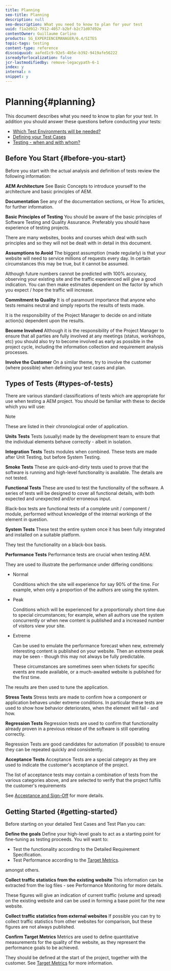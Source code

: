```yaml
---
title: Planning
seo-title: Planning
description: null
seo-description: What you need to know to plan for your test
uuid: f1a2d912-7912-4057-b2bf-b2c71d07d92e
contentOwner: Guillaume Carlino
products: SG_EXPERIENCEMANAGER/6.4/SITES
topic-tags: testing
content-type: reference
discoiquuid: aafed1c9-92e5-4b5e-b392-9419afe56222
isreadyforlocalization: false
jcr-lastmodifiedby: remove-legacypath-6-1
index: y
internal: n
snippet: y
---
```


# Planning{#planning}

This document describes what you need to know to plan for your test. In addition you should answer these questions before conducting your tests:

* [Which Test Environments will be needed?](../../developing/using/test-environments.md)
* [Defining your Test Cases](../../developing/using/test-cases.md)
* [Testing - when and with whom?](../../developing/using/when-who.md)

## Before You Start {#before-you-start}

Before you start with the actual analysis and definition of tests review the following information:

**AEM Architecture** See Basic Concepts to introduce yourself to the architecture and basic principles of AEM.

**Documentation** See any of the documentation sections, or How To articles, for further information.

**Basic Principles of Testing** You should be aware of the basic principles of Software Testing and Quality Assurance. Preferably you should have experience of testing projects.

There are many websites, books and courses which deal with such principles and so they will not be dealt with in detail in this document.

**Assumptions to Avoid** The biggest assumption (made regularly) is that your website will need to service millions of requests every day. In certain circumstances this may be true, but it cannot be assumed.

Although future numbers cannot be predicted with 100% accuracy, observing your existing site and the traffic experienced will give a good indication. You can then make estimates dependent on the factor by which you expect / hope the traffic will increase.

**Commitment to Quality** It is of paramount importance that anyone who tests remains neutral and simply reports the results of tests made.

It is the responsibility of the Project Manager to decide on and initiate action(s) dependent upon the results.

**Become Involved** Although it is the responsibility of the Project Manager to ensure that all parties are fully involved at any meetings (status, workshops, etc) you should also try to become involved as early as possible in the project cycle, including the information collection and requirement analysis processes.

**Involve the Customer** On a similar theme, try to involve the customer (where possible) when defining your test cases and plan.

## Types of Tests {#types-of-tests}

There are various standard classifications of tests which are appropriate for use when testing a AEM project. You should be familiar with these to decide which you will use:

>[!NOTE]
>
>These are listed in their chronological order of application.

**Units Tests** Tests (usually) made by the development team to ensure that the individual elements behave correctly - albeit in isolation.

**Integration Tests** Tests modules when combined. These tests are made after Unit Testing, but before System Testing.

**Smoke Tests** These are quick-and-dirty tests used to prove that the software is running and high-level functionality is available. The details are not tested.

**Functional Tests** These are used to test the functionality of the software. A series of tests will be designed to cover all functional details, with both expected and unexpected and/or erroneous input.

Black-box tests are functional tests of a complete unit / component / module, performed without knowledge of the internal workings of the element in question.

**System Tests** These test the entire system once it has been fully integrated and installed on a suitable platform.

They test the functionality on a black-box basis.

**Performance Tests** Performance tests are crucial when testing AEM.

They are used to illustrate the performance under differing conditions:

* Normal

  Conditions which the site will experience for say 90% of the time. For example, when only a proportion of the authors are using the system.

* Peak

  Conditions which will be experienced for a proportionally short time due to special circumstances; for example, when all authors use the system concurrently or when new content is published and a increased number of visitors view your site.

* Extreme

  Can be used to emulate the performance forecast when new, extremely interesting content is published on your website. Then an extreme peak may be seen - though this may not always be fully predictable.

  These circumstances are sometimes seen when tickets for specific events are made available, or a much-awaited website is published for the first time.

The results are then used to tune the application.

**Stress Tests** Stress tests are made to confirm how a component or application behaves under extreme conditions. In particular these tests are used to show how behavior deteriorates, when the element will fail - and how.

**Regression Tests** Regression tests are used to confirm that functionality already proven in a previous release of the software is still operating correctly.

Regression Tests are good candidates for automation (if possible) to ensure they can be repeated quickly and consistently.

**Acceptance Tests** Acceptance Tests are a special category as they are used to indicate the customer's acceptance of the project.

The list of acceptance tests may contain a combination of tests from the various categories above, and are selected to verify that the project fulfils the customer's requirements

See [Acceptance and Sign-Off](../../developing/using/acceptance-signoff.md) for more details.

## Getting Started {#getting-started}

Before starting on your detailed Test Cases and Test Plan you can:

**Define the goals** Define your high-level goals to act as a starting point for fine-tuning as testing proceeds. You will want to:

* Test the functionality according to the Detailed Requirement Specification.
* Test Performance according to the [Target Metrics](/content/help/en/experience-manager/6-4/managing/using/best-practices-further-reference#KeyPerformanceIndicatorsandTargetMetrics).

amongst others.

**Collect traffic statistics from the existing website** This information can be extracted from the log files - see Performance Monitoring for more details.

These figures will give an indication of current traffic (volume and spread) on the existing website and can be used in forming a base point for the new website.

**Collect traffic statistics from external websites** If possible you can try to collect traffic statistics from other websites for comparison, but these figures are not always published.

**Confirm Target Metrics** Metrics are used to define quantitative measurements for the quality of the website, as they represent the performance goals to be achieved.

They should be defined at the start of the project, together with the customer. See [Target Metrics](../../developing/using/planning.md) for more information.
